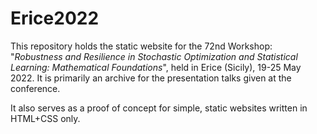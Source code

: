 # Erice2022
This repository holds the static website for the 72nd Workshop: "*Robustness and Resilience in Stochastic Optimization and Statistical Learning: Mathematical Foundations*", held in Erice (Sicily), 19-25 May 2022. It is primarily an archive for the presentation talks given at the conference.

It also serves as a proof of concept for simple, static websites written in HTML+CSS only.
